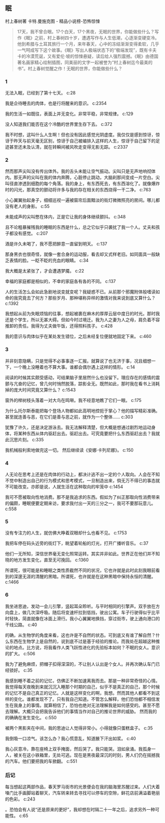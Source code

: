 ## 眠

村上春树著 卡特.曼施克图  -  精品小说榜-恐怖惊悚

> 17天，我不曾合眼。17个白天，17个黑夜，无眠的世界，你能做些什么？写作《眠》之前，村上春树四十岁，遭遇写作与人生低潮，心逐渐变硬变冷。他到希腊与土耳其旅行一个月，来年春天，心中的冻结渐渐变得柔软，几乎一气呵成写下这个故事。《眠》写出人极端状态下的“极端发现”，既有卡夫卡的冷漠荒诞，又有爱伦·坡的惊悚悬疑，读后给人强烈震撼。《眠》由德国著名画家精心绘制插图，同美丽的文字一起被誉为“村上春树迄今最美的书”。村上春树觉醒之作！无眠的世界，你能做些什么？


### 1

无法入眠，已经到了第十七天。 c:28

我是企待睡去的肉体，也是行将醒来的意识。 c:2354

我的生活一如既往，表面上并无变化。非常平稳，非常规律。 c:129

没人知道我们能否在这个冷酷的世界里生存下去。 c:372

我不时想，这叫什么人生啊！但也没有因此感觉光阴虚度。我仅仅是感到惊讶，惊讶于昨天与前天毫无区别，惊讶于自己被编排入这样的人生，惊讶于自己留下的足迹甚至还未及认清，就在转瞬间被风吹走变得无影无踪。 c:2337

### 2

然而那声尖叫没有传出体外。我的舌头未能让空气振动。尖叫只是无声地响彻体内。那无声的尖叫在我的体内奔腾，心脏停止跳动，大脑刹那间变成一片空白。尖叫径直渗透到细胞的每个角落。我的身上，有东西死去，有东西溶化了。就像爆炸时的闪光，那真空的颤动将许多与我的存在相关的东西烧得一干二净。 c:763

小心翼翼抬起身子，细细巡视一遍被窗帘后面黯淡的街灯微微照亮的房间。哪儿都没有老人的身影。 c:55

未能成声的尖叫憋在体内，正是它让我的身体继续颤抖。 c:348

且不论粗暴摧残我的睡眠的东西是什么，总之它似乎只袭扰了我一个人。丈夫和孩子都没有感觉。 c:207

酒是许久未喝了，我不愿把醉意一直留到明天。 c:137

那身黑衣也很奇怪，就像一套合身的运动服，看去却又式样老旧。如同面具一般缺乏表情的脸。一眨不眨的充血的眼睛。 c:34

我大概是太紧张了，才会遭遇梦魇。 c:22

幸福的家庭都是相似的，不幸的家庭各有各的不同。 c:137

人的生活怎么会如此急剧地说变就变呢？我疑惑不已。从前那个邪魔附体般嗜读如命的我究竟去了何方？那些岁月、那种堪称异样的激情对我来说到底又算什么？ c:1392

我想起从前为失眠烦恼的往事，想起被裹在麻木的厚厚云层中度日的时光。那时我还是个学生，所以无甚大碍。但如今时过境迁。我为人之妻为人之母，肩负着不容推卸的责任。我得为丈夫做午饭，还得照料孩子。 c:428

我的意识与肉体似乎在某处发生错位，之后未经复位便就地固定下来。 c:460

### 3

并非刻意隐瞒，只是觉得不必事事逐一汇报。就算说了也无济于事，况且细想一下，一个晚上没睡着也不算大事。谁都会偶尔遇上这样的情形。 c:14

阅读的时候其实颇受感动，可结果脑子里居然什么也没留下。理应存在的感情的震颤与亢奋的记忆，曾几何时悄然脱落，踪影全无。既然如此，那时我在看书上消耗掉的庞大时间究竟又算什么？ c:1543

窗外的榉树枝头落着一对大鸟在鸣啭。我不经意地瞧了它们一眼。 c:175

为什么托尔斯泰能把每个登场人物都如此高明地控扼于掌心？他的描写精彩准确。甚至就连善与恶，在它们是善与恶之前，就作为一个整体…… c:303

犹豫了许久，还是决定游泳去。我无法解释清楚，但大概是想通过剧烈地运动身体，将某种东西从体内驱赶出去。驱赶出去。可究竟要把什么东西驱赶出去？我就此沉思片刻。 c:335

我机械般利索地做完这一切。
然后继续读《安娜·卡列尼娜》。 c:150

### 4

人无论在思考上还是在肉体的行动上，都决计逃不出一定的个人取向。人会在不知不觉中制造出自己的行为模式和思考模式，一旦制造出来，倘无万不得已的事态就不可能改变。亦即是说，人就生活在这种取向的牢笼中 c:1454

我可不愿被取向性地消费。那不是我追求的东西。假如为了纠正那取向性消费带来的偏颇，睡眠便要定期来访，要求我付出一天的三分之一，我可不要那玩意儿。 c:558

### 5

没有专注力的人生，就仿佛大睁着双眼却什么也看不见。 c:1753

我把车停在码头近旁的街灯下，眺望着轮船的灯光，打开广播听音乐。 c:37

他们一无所知，深信世界毫无变化照常运转。其实并非如此。世界正在他们并不知晓的地方发生变化，直至无可挽回。 c:1360

所谓死，很可能是和睡眠之类性质截然不同的状况，它也许就是此时此刻我眼前看到的深邃无涯的清醒的黑暗。所谓死，也许就是在这种黑暗中保持永恒的清醒。 c:1466

### 6

我坐进思迪，发动一会儿引擎，竖起耳朵聆听。与平时相同的引擎声。双手放在方向盘上，做几次深呼吸。随后将变速杆拉到低挡，驶出公寓。车子行驶得似乎比平时轻快，简直就像在冰面上滑行。我小心翼翼地换挡，穿过街市，驶上通向港口的干线公路。 c:40

的确，从生物学的角度来看，这也许是不自然的状态。可到底又有谁了解自然？什么东西在生物学上是自然的，说到底不过是基于经验的推论。而我处在超越这种推论的地点。比方说，将我看作人类飞跃性进化的先验标本如何？不眠的女人。意识的扩大。 c:506

我为了避免麻烦，把帽子扣得深深的，不让别人认出是个女人。并再次确认车门已经锁好。 c:35

我感到睡不着之前的记忆，仿佛正不断加速离我而去。那是一种非常奇怪的心情。我觉得每天夜晚到来就沉沉入睡那个时期的自己，似乎不是真正的自己，那个时候的记忆不是自己真正的记忆。人就是这样变化的啊，我想。然而其他人都看不到这样的变化。谁都发现不了。只有我自己知道。不管怎么解释，他们恐怕都不相信发生在我身上的事情。就算相信了，恐怕也绝对无法理解我是如何感受的。甚至不愿去理解。大概只会把我告诉他们的事情当作对自己的推论世界的威胁。
然而我的的确确在发生变化。 c:550

被两个黑影夹在中间，我的思迪让人觉得非常小。小得就像只蛋糕盒子。 c:35

我倒吸一口凉气。该怎么办？我心慌意乱，知道腋下汗出如浆。 c:40

我心灰意冷，靠在座椅上双手掩面，然后哭了。我只能哭。泪如泉涌。我孤身一人，被关在这小铁箱里，无处可逃。现在是黑夜最深沉的时刻，男人们仍在摇撼我的汽车。他们要把我的车掀翻。 c:551

### 后记

每当想起这两部作品，春天罗马街市的光景便会在我的脑海里苏醒过来。人们大着嗓门比手画脚站着聊天，汽车转来转去寻找可以停车的空隙，鲜花店前满溢着艳丽的色彩。 c:243

。恐怕会有人说“还是原来的更好”，我却想在时隔二十一年之后，追求另外一种可能性。 c:65